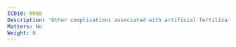 ```yaml
---
ICD10: N988
Description: "Other complications associated with artificial fertilization"
Matters: No
Weight: 0
---
```

